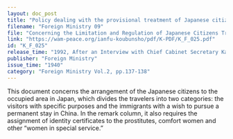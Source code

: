 ```yaml
---
layout: doc_post
title: "Policy dealing with the provisional treatment of Japanese citizens traveling to China; Concerning the scope of certificate issuance to be provided by the consular police"
filename: "Foreign Ministry 09"
file: "Concerning the Limitation and Regulation of Japanese Citizens Travelling to China at the Time of the Sino-Japanese IncidentSummary of Provisional Measures (Vol. 1)"
link: "https://wam-peace.org/ianfu-koubunsho/pdf/K-PDF/K_F_025.pdf"
id: "K_F_025"
release_time: "1992, After an Interview with Chief Cabinet Secretary Katō Kōichi"
publisher: "Foreign Ministry"
issue_time: "1940"
category: "Foreign Ministry Vol.2, pp.137-138"
---
```

This document concerns the arrangement of the Japanese citizens to the occupied area in Japan, which divides the travelers into two categories: the visitors with specific purposes and the immigrants with a wish to pursue a permanent stay in China. In the remark column, it also requires the assignment of identity certificates to the prostitutes, comfort women and other “women in special service.”

